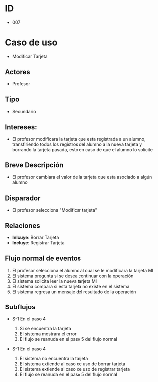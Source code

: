 # ID
- 007
  
# Caso de uso
- Modificar Tarjeta
   
## Actores
- Profesor
    
## Tipo 
- Secundario
   
## Intereses:
- El profesor modificara la tarjeta que esta registrada a un alumno, transfiriendo todos los registros del alumno a la nueva tarjeta
 y borrando la tarjeta pasada, esto en caso de que el alumno lo solicite
  
## Breve Descripción
- El profesor cambiara el valor de la tarjeta que esta asociado a algún alumno

## Disparador
- El profesor selecciona "Modificar tarjeta"

## Relaciones
- **Inlcuye**: Borrar Tarjeta
- **Incluye**: Registrar Tarjeta

## Flujo normal de eventos
1. El profesor selecciona el alumno al cual se le modificara la tarjeta MI
2. El sistema pregunta si se desea continuar con la operación
3. El sistema solicita leer la nueva tarjeta MI
4. El sistema compara si esta tarjeta no existe en el sistema
5. El sistema regresa un mensaje del resultado de la operación
   
## Subflujos

- S-1 En el paso 4
    1. Si se encuentra la tarjeta 
    2. El sistema mostrara el error
    3. El flujo se reanuda en el paso 5 del flujo normal

- S-1 En el paso 4
    1. El sistema no encuentra la tarjeta
    2. El sistema extiende al caso de uso de borrar tarjeta
    3. El sistema extiende al caso de uso de registrar tarjeta
    4. El flujo se reanuda en el paso 5 del flujo normal

